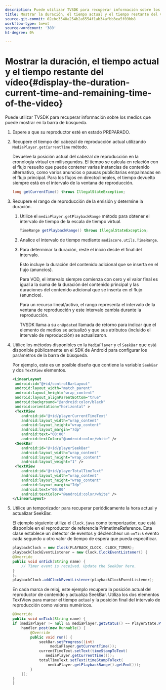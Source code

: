 ```yaml
---
description: Puede utilizar TVSDK para recuperar información sobre los medios que puede mostrar en la barra de búsqueda.
title: Mostrar la duración, el tiempo actual y el tiempo restante del vídeo
source-git-commit: 02ebc3548a254b2a6554f1ab34afbb3ea5f09bb8
workflow-type: tm+mt
source-wordcount: '380'
ht-degree: 0%

---
```


# Mostrar la duración, el tiempo actual y el tiempo restante del vídeo{#display-the-duration-current-time-and-remaining-time-of-the-video}

Puede utilizar TVSDK para recuperar información sobre los medios que puede mostrar en la barra de búsqueda.

1. Espere a que su reproductor esté en estado PREPARADO.
1. Recupere el tiempo del cabezal de reproducción actual utilizando `MediaPlayer.getCurrentTime` método.

   Devuelve la posición actual del cabezal de reproducción en la cronología virtual en milisegundos. El tiempo se calcula en relación con el flujo resuelto que puede contener varias instancias de contenido alternativo, como varios anuncios o pausas publicitarias empalmadas en el flujo principal. Para los flujos en directo/lineales, el tiempo devuelto siempre está en el intervalo de la ventana de reproducción.

   ```java
   long getCurrentTime() throws IllegalStateException;
   ```

1. Recupere el rango de reproducción de la emisión y determine la duración.
   1. Utilice el `mediaPlayer.getPlaybackRange` método para obtener el intervalo de tiempo de la escala de tiempo virtual.

      ```java
      TimeRange getPlaybackRange() throws IllegalStateException;
      ```

   1. Analice el intervalo de tiempo mediante `mediacore.utils.TimeRange`.
   1. Para determinar la duración, reste el inicio desde el final del intervalo.

      Esto incluye la duración del contenido adicional que se inserta en el flujo (anuncios).

      Para VOD, el intervalo siempre comienza con cero y el valor final es igual a la suma de la duración del contenido principal y las duraciones del contenido adicional que se inserta en el flujo (anuncios).

      Para un recurso lineal/activo, el rango representa el intervalo de la ventana de reproducción y este intervalo cambia durante la reproducción.

      TVSDK llama a su `onUpdated` llamada de retorno para indicar que el elemento de medios se actualizó y que sus atributos (incluido el intervalo de reproducción) se actualizaron.

1. Utilice los métodos disponibles en la `MediaPlayer` y el `SeekBar` que está disponible públicamente en el SDK de Android para configurar los parámetros de la barra de búsqueda.

   Por ejemplo, este es un posible diseño que contiene la variable `SeekBar` y dos `TextView` elementos.

   ```xml
   <LinearLayout 
    android:id="@+id/controlBarLayout" 
    android:layout_width="match_parent" 
    android:layout_height="wrap_content" 
    android:layout_alignParentBottom="true" 
    android:background="@android:color/black" 
    android:orientation="horizontal" > 
    <TextView 
       android:id="@+id/playerCurrentTimeText" 
       android:layout_width="wrap_content" 
       android:layout_height="wrap_content" 
       android:layout_margin="7dp" 
       android:text="00:00" 
       android:textColor="@android:color/white" /> 
    <SeekBar 
       android:id="@+id/playerSeekBar" 
       android:layout_width="wrap_content" 
       android:layout_height="wrap_content" 
       android:layout_weight="1" /> 
    <TextView 
       android:id="@+id/playerTotalTimeText" 
       android:layout_width="wrap_content" 
       android:layout_height="wrap_content" 
       android:layout_margin="7dp" 
       android:text="00:00" 
       android:textColor="@android:color/white" /> 
   </LinearLayout>
   ```

1. Utilice un temporizador para recuperar periódicamente la hora actual y actualizar SeekBar.

   El ejemplo siguiente utiliza el `Clock.java` como temporizador, que está disponible en el reproductor de referencia PrimetimeReference. Esta clase establece un detector de eventos y déclencheur un `onTick` evento cada segundo u otro valor de tiempo de espera que pueda especificar.

   ```java
   playbackClock = new Clock(PLAYBACK_CLOCK, CLOCK_TIMER); 
   playbackClockEventListener = new Clock.ClockEventListener() { 
   @Override 
   public void onTick(String name) { 
       // Timer event is received. Update the SeekBar here. 
   } 
   }; 
   playbackClock.addClockEventListener(playbackClockEventListener);
   ```

   En cada marca de reloj, este ejemplo recupera la posición actual del reproductor de contenido y actualiza SeekBar. Utiliza los dos elementos TextView para marcar el tiempo actual y la posición final del intervalo de reproducción como valores numéricos.

   ```java
   @Override 
   public void onTick(String name) { 
   if (mediaPlayer != null && mediaPlayer.getStatus() == PlayerState.PLAYING) { 
       handler.post(new Runnable() { 
           @Override 
           public void run() { 
               seekBar.setProgress((int)  
                    mediaPlayer.getCurrentTime()); 
               currentTimeText.setText(timeStampToText( 
                  mediaPlayer.getCurrentTime())); 
               totalTimeText.setText(timeStampToText( 
                   mediaPlayer.getPlaybackRange().getEnd())); 
           } 
       }); 
   } 
   }
   ```
